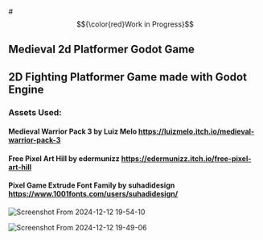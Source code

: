 #$${\color{red}Work in Progress}$$

## Medieval 2d Platformer Godot Game
## 2D Fighting Platformer Game made with Godot Engine

### Assets Used: 
#### Medieval Warrior Pack 3 by Luiz Melo https://luizmelo.itch.io/medieval-warrior-pack-3
#### Free Pixel Art Hill by edermunizz https://edermunizz.itch.io/free-pixel-art-hill
#### Pixel Game Extrude Font Family by suhadidesign https://www.1001fonts.com/users/suhadidesign/

![Screenshot From 2024-12-12 19-54-10](https://github.com/user-attachments/assets/f18b5a6f-18a9-415b-9979-8bdf9f3b6efa)

![Screenshot From 2024-12-12 19-49-06](https://github.com/user-attachments/assets/4b985521-d1c6-47db-a00b-4112cb76a3df)
